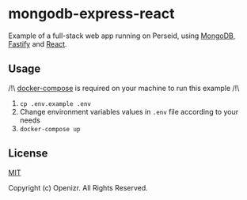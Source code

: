 # mongodb-express-react

Example of a full-stack web app running on Perseid, using [MongoDB](https://mongodb.com/), [Fastify](https://fastify.dev/) and [React](https://reactjs.org/).


## Usage

/!\ [docker-compose](https://docs.docker.com/compose/) is required on your machine to run this example /!\

1. `cp .env.example .env`
2. Change environment variables values in `.env` file according to your needs
3. `docker-compose up`


## License

[MIT](http://opensource.org/licenses/MIT)

Copyright (c) Openizr. All Rights Reserved.
